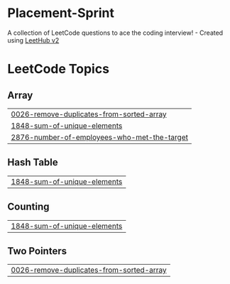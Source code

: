 # Placement-Sprint
A collection of LeetCode questions to ace the coding interview! - Created using [LeetHub v2](https://github.com/arunbhardwaj/LeetHub-2.0)

<!---LeetCode Topics Start-->
# LeetCode Topics
## Array
|  |
| ------- |
| [0026-remove-duplicates-from-sorted-array](https://github.com/Shailendra0801/Placement-Sprint/tree/master/0026-remove-duplicates-from-sorted-array) |
| [1848-sum-of-unique-elements](https://github.com/Shailendra0801/Placement-Sprint/tree/master/1848-sum-of-unique-elements) |
| [2876-number-of-employees-who-met-the-target](https://github.com/Shailendra0801/Placement-Sprint/tree/master/2876-number-of-employees-who-met-the-target) |
## Hash Table
|  |
| ------- |
| [1848-sum-of-unique-elements](https://github.com/Shailendra0801/Placement-Sprint/tree/master/1848-sum-of-unique-elements) |
## Counting
|  |
| ------- |
| [1848-sum-of-unique-elements](https://github.com/Shailendra0801/Placement-Sprint/tree/master/1848-sum-of-unique-elements) |
## Two Pointers
|  |
| ------- |
| [0026-remove-duplicates-from-sorted-array](https://github.com/Shailendra0801/Placement-Sprint/tree/master/0026-remove-duplicates-from-sorted-array) |
<!---LeetCode Topics End-->